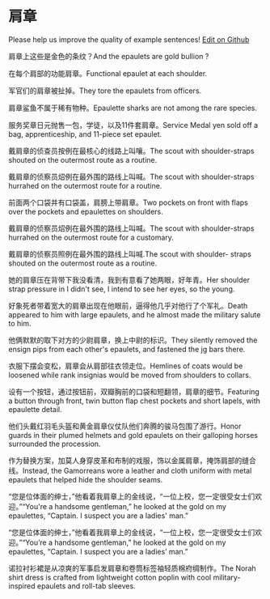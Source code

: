 # 肩章

Please help us improve the quality of example sentences! [Edit on Github](https://github.com/jiyushe/jiyu-example-sentence-source/blob/main/chinese/jianzhang.md)

<p><span class="chinese">肩章上这些是金色的条纹？</span><span class="english">And the epaulets are gold bullion ?</span></p>

<p><span class="chinese">在每个肩部的功能肩章。</span><span class="english">Functional epaulet at each shoulder.</span></p>

<p><span class="chinese">军官们的肩章被扯掉。</span><span class="english">They tore the epaulets from officers.</span></p>

<p><span class="chinese">肩章鲨鱼不属于稀有物种。</span><span class="english">Epaulette sharks are not among the rare species.</span></p>

<p><span class="chinese">服务奖章日元抛售一包，学徒，以及11件套肩章。</span><span class="english">Service Medal yen sold off a bag, apprenticeship, and 11-piece set epaulet.</span></p>

<p><span class="chinese">戴肩章的侦查员按例在最核心的线路上叫嚷。</span><span class="english">The scout with shoulder-straps shouted on the outermost route as a routine.</span></p>

<p><span class="chinese">戴肩章的侦察员炤例在最外围的路线上叫喊。</span><span class="english">The scout with shoulder-straps hurrahed on the outermost route for a routine.</span></p>

<p><span class="chinese">前面两个口袋并有口袋盖，肩膀上带肩章。</span><span class="english">Two pockets on front with flaps over the pockets and epaulettes on shoulders.</span></p>

<p><span class="chinese">戴肩章的侦察员炤例在最外围的路线上叫喊。</span><span class="english">The scout with shoulder-straps hurrahed on the outermost route for a customary.</span></p>

<p><span class="chinese">戴肩章的侦察员照例在最外围的路线上叫喊.</span><span class="english">The  scout with  shoulder- straps shouted on the outermost  route as a  routine.</span></p>

<p><span class="chinese">她的肩章压在背带下我没看清，我到有意看了她两眼，好年青。</span><span class="english">Her shoulder strap pressure in I didn't see, I intend to see her eyes, so the young.</span></p>

<p><span class="chinese">好象死者带着宽大的肩章出现在他眼前，逼得他几乎对他行了个军礼。</span><span class="english">Death appeared to him with large epaulets, and he almost made the military salute to him.</span></p>

<p><span class="chinese">他俩默默的取下对方的少尉肩章，换上中尉的标识。</span><span class="english">They silently removed the ensign pips from each other's epaulets, and fastened the jg bars there.</span></p>

<p><span class="chinese">衣服下摆会变松，肩章会从肩部往衣领走位。</span><span class="english">Hemlines of coats would be loosened while rank insignias would be moved from shoulders to collars.</span></p>

<p><span class="chinese">设有一个按钮，通过按钮前，双瓣胸前的口袋和短翻领，肩章的细节。</span><span class="english">Featuring a button through front, twin button flap chest pockets and short lapels, with epaulette detail.</span></p>

<p><span class="chinese">他们头戴红羽毛头盔和黄金肩章仪仗队他们奔腾的骏马包围了游行。</span><span class="english">Honor guards in their plumed helmets and gold epaulets on their galloping horses surrounded the procession.</span></p>

<p><span class="chinese">作为替换方案，加莫人身穿皮革和布制的戏服，饰以金属肩章，掩饰肩部的缝合线。</span><span class="english">Instead, the Gamorreans wore a leather and cloth uniform with metal epaulets that helped hide the shoulder seams.</span></p>

<p><span class="chinese">“您是位体面的绅士，”他看着我肩章上的金线说，“一位上校，您一定很受女士们欢迎。”</span><span class="english">“You're a handsome gentleman,” he looked at the gold on my epaulettes, “Captain. I suspect you are a ladies' man.”</span></p>

<p><span class="chinese">“您是位体面的绅士，”他看着我肩章上的金线说，“一位上校，您一定很受女士们欢迎。”</span><span class="english">“You’re a handsome gentleman,” he looked at the gold on my epaulettes, “Captain. I suspect you are a ladies’ man.”</span></p>

<p><span class="chinese">诺拉衬衫裙是从凉爽的军事启发肩章和卷筒标签袖轻质棉府绸制作。</span><span class="english">The Norah shirt dress is crafted from lightweight cotton poplin with cool military-inspired epaulets and roll-tab sleeves.</span></p>

